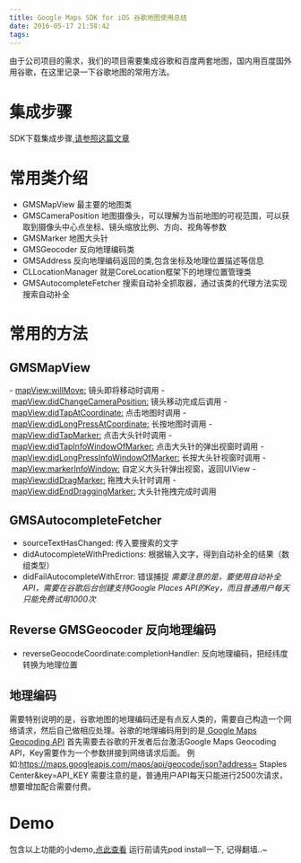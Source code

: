 ```yaml
---
title: Google Maps SDK for iOS 谷歌地图使用总结
date: 2016-05-17 21:58:42
tags:
---
```

由于公司项目的需求，我们的项目需要集成谷歌和百度两套地图，国内用百度国外用谷歌，在这里记录一下谷歌地图的常用方法。
<!--more-->
# 集成步骤
SDK下载集成步骤,[请参照这篇文章](http://www.jianshu.com/p/dc7d267d63d0)
# 常用类介绍
- GMSMapView 最主要的地图类  
- GMSCameraPosition 地图摄像头，可以理解为当前地图的可视范围，可以获取到摄像头中心点坐标、镜头缩放比例、方向、视角等参数
- GMSMarker 地图大头针
- GMSGeocoder 反向地理编码类
- GMSAddress 反向地理编码返回的类,包含坐标及地理位置描述等信息
- CLLocationManager 就是CoreLocation框架下的地理位置管理类
- GMSAutocompleteFetcher 搜索自动补全抓取器，通过该类的代理方法实现搜索自动补全
# 常用的方法
## GMSMapView
- [mapView:willMove:](https://developers.google.com/maps/documentation/ios-sdk/reference/protocol_g_m_s_map_view_delegate-p.html#ae1f53e0d056bf4d246356134ec594612) 镜头即将移动时调用
- [mapView:didChangeCameraPosition:](https://developers.google.com/maps/documentation/ios-sdk/reference/protocol_g_m_s_map_view_delegate-p.html#aabd01d59d7680799a0c24d3c8b5e4622) 镜头移动完成后调用
- [mapView:didTapAtCoordinate:](https://developers.google.com/maps/documentation/ios-sdk/reference/protocol_g_m_s_map_view_delegate-p.html#a9f226252840c79a996df402da9eec235) 点击地图时调用
- [mapView:didLongPressAtCoordinate:](https://developers.google.com/maps/documentation/ios-sdk/reference/protocol_g_m_s_map_view_delegate-p.html#a0499f484d9ea51041babd3ac8dcc7b27) 长按地图时调用
- [mapView:didTapMarker:](https://developers.google.com/maps/documentation/ios-sdk/reference/protocol_g_m_s_map_view_delegate-p.html#ae291e1bff99f9d06428ced09daf5802d)  点击大头针时调用
- [mapView:didTapInfoWindowOfMarker:](https://developers.google.com/maps/documentation/ios-sdk/reference/protocol_g_m_s_map_view_delegate-p.html#ae1614978aef680d671a6a95da8e13bf7) 点击大头针的弹出视窗时调用
- [mapView:didLongPressInfoWindowOfMarker:](https://developers.google.com/maps/documentation/ios-sdk/reference/protocol_g_m_s_map_view_delegate-p.html#a4ff47da211c1cc6ca0aa53d52717f0db) 长按大头针视窗时调用
- [mapView:markerInfoWindow:](https://developers.google.com/maps/documentation/ios-sdk/reference/protocol_g_m_s_map_view_delegate-p.html#ab83c3dab588f06e6227794740782bf55) 自定义大头针弹出视窗，返回UIView
- [mapView:didDragMarker:](https://developers.google.com/maps/documentation/ios-sdk/reference/protocol_g_m_s_map_view_delegate-p.html#ae13d024d818081757bb058ecc532459a) 拖拽大头针时调用
- [mapView:didEndDraggingMarker:](https://developers.google.com/maps/documentation/ios-sdk/reference/protocol_g_m_s_map_view_delegate-p.html#adab19737cc05cfda53a03c0247ab9e1e) 大头针拖拽完成时调用
## GMSAutocompleteFetcher
- sourceTextHasChanged: 传入要搜索的文字
- didAutocompleteWithPredictions: 根据输入文字，得到自动补全的结果（数组类型）
- didFailAutocompleteWithError: 错误捕捉
*需要注意的是，要使用自动补全API，需要在谷歌后台创建支持Google Places API的Key，而且普通用户每天只能免费试用1000次*
## Reverse GMSGeocoder 反向地理编码
- reverseGeocodeCoordinate:completionHandler: 反向地理编码，把经纬度转换为地理位置
## 地理编码
需要特别说明的是，谷歌地图的地理编码还是有点反人类的，需要自己构造一个网络请求，然后自己做相应处理。谷歌的地理编码用到的是[
                                                              Google Maps Geocoding API](https://developers.google.com/maps/documentation/geocoding/intro#geocoding) 首先需要去谷歌的开发者后台激活Google Maps Geocoding API，Key需要作为一个参数拼接到网络请求后面。
例如:https://maps.googleapis.com/maps/api/geocode/json?address= Staples Center&key=API_KEY
需要注意的是，普通用户API每天只能进行2500次请求，想要增加配合需要付费。
# Demo
包含以上功能的小demo,[点此查看](https://github.com/WhisperKarl/GoogleMaps-Demo)
运行前请先pod install一下, 记得翻墙..~